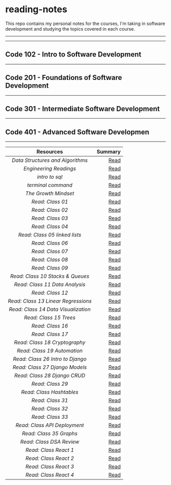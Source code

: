 # reading-notes

This repo contains my personal notes for the courses, I'm taking in software development and studying the topics covered in each course.

---
---

## Code 102 - Intro to Software Development

---

## Code 201 - Foundations of Software Development

---

## Code 301 - Intermediate Software Development

---

## Code 401 - Advanced Software Developmen

---

| **Resources**                      | **Summary**                                            |
|    :----:                          |          ---:                                          |
|*Data Structures and Algorithms*    | [Read](./file/Data%20Structures%20and%20Algorithms.md) |
|*Engineering Readings*              | [Read](./file/Engineering%20Readings.md)               |
|*intro to sql*                      | [Read](./file/sql.md)                                  |
|*terminal command*                  | [Read](./file/Termenal.md)                             |
|*The Growth Mindset*                | [Read](./file/The%20Growth%20Mindset.md)               |
|*Read: Class 01*                    | [Read](./file/Read%3A%20Class%2001.md)                 |
|*Read: Class 02*                    | [Read](./file/Read%3A%20Class%2002.md)                 |
|*Read: Class 03*                    | [Read](./file/Read%3A%20Class%2003%20.md)              |
|*Read: Class 04*                    | [Read](./file/Read%3A%20Class%2004.md)                 |
|*Read: Class 05 linked lists*       | [Read](./file/linked%20lists.md)                       |
|*Read: Class 06*                    | [Read](./file/Read%3A%20Class%2006.md)                 |
|*Read: Class 07*                    | [Read](./file/Read%3A%20Class%2007.md)                 |
|*Read: Class 08*                    | [Read](./file/Read%3A%20Class%2008.md)                 |
|*Read: Class 09*                    | [Read](./file/Read%3A%20Class%2009.md)                 |
|*Read: Class 10 Stacks & Queues*    | [Read](./file/Stacks%20%26%20Queues.md)                |
|*Read: Class 11 Data Analysis*      | [Read](./file/Data%20Analysis.md)                      |
|*Read: Class 12*                    | [Read](./file/Read%3A%20Class%2012.md)                 |
|*Read: Class 13 Linear Regressions* | [Read](./file/Linear%20Regressions.md)                 |
|*Read: Class 14 Data Visualization* | [Read](./file/Data%20Visualization.md)                 |
|*Read: Class 15 Trees*              | [Read](./file/Read%3A%20Class%2015%20Trees.md)         |
|*Read: Class 16*                    | [Read](./file/Serverless%20Functions.md)               |
|*Read: Class 17*                    | [Read](./file/Read%3A%20Class%2017.md)                 |
|*Read: Class 18 Cryptography*       | [Read](./file/Cryptography.md)                         |
|*Read: Class 19 Automation*         | [Read](./file/Automation.md)                           |
|*Read: Class 26 Intro to Django*    | [Read](./file/Intro%20to%20Django.md)                  |
|*Read: Class 27 Django Models*      | [Read](./file/Django%20Models.md)                      |
|*Read: Class 28 Django CRUD*        | [Read](./file/Django%20CRUD%20and%20Forms.md)          |
|*Read: Class 29*                    | [Read](./file/Django%20Custom%20User.md)               |
|*Read: Class Hashtables*            | [Read](./file/Hashtables.md)                           |
|*Read: Class 31*                    | [Read](./file/Read%3A%20Class%2031.md)                 |
|*Read: Class 32*                    | [Read](./file/Permissions%20%26%20Postgresql.md)       |
|*Read: Class 33*                    | [Read](./file/Read%3A%20Class%2033.md)                 |
|*Read: Class API Deployment*        | [Read](./file/API%20Deployment.md)                     |
|*Read: Class 35 Graphs*             | [Read](./file/Read:%20Class%2035%20Graphs.md)          |
|*Read: Class DSA Review*            | [Read](./file/DSA%20Review.md)                         |
|*Read: Class React 1*               | [Read](./file/React%201.md)                            |
|*Read: Class React 2*               | [Read](./file/React%202.md)                            |
|*Read: Class React 3*               | [Read](./file/React%203.md)                            |
|*Read: Class React 4*               | [Read](./file/React%204.md)                            |
